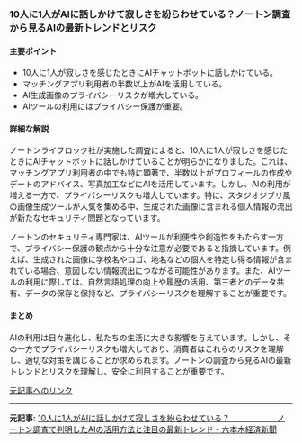 ### 10人に1人がAIに話しかけて寂しさを紛らわせている？ノートン調査から見るAIの最新トレンドとリスク

#### 主要ポイント
- 10人に1人が寂しさを感じたときにAIチャットボットに話しかけている。
- マッチングアプリ利用者の半数以上がAIを活用している。
- AI生成画像のプライバシーリスクが増大している。
- AIツールの利用にはプライバシー保護が重要。

#### 詳細な解説
ノートンライフロック社が実施した調査によると、10人に1人が寂しさを感じたときにAIチャットボットに話しかけていることが明らかになりました。これは、マッチングアプリ利用者の中でも特に顕著で、半数以上がプロフィールの作成やデートのアドバイス、写真加工などにAIを活用しています。しかし、AIの利用が増える一方で、プライバシーリスクも増大しています。特に、スタジオジブリ風の画像生成ツールが人気を集める中、生成された画像に含まれる個人情報の流出が新たなセキュリティ問題となっています。

ノートンのセキュリティ専門家は、AIツールが利便性や創造性をもたらす一方で、プライバシー保護の観点から十分な注意が必要であると指摘しています。例えば、生成された画像に学校名やロゴ、地名などの個人を特定し得る情報が含まれている場合、意図しない情報流出につながる可能性があります。また、AIツールの利用に際しては、自然言語処理の向上や履歴の活用、第三者とのデータ共有、データの保存と保持など、プライバシーリスクを理解することが重要です。

#### まとめ
AIの利用は日々進化し、私たちの生活に大きな影響を与えています。しかし、その一方でプライバシーリスクも増大しており、消費者はこれらのリスクを理解し、適切な対策を講じることが求められます。ノートンの調査から見るAIの最新トレンドとリスクを理解し、安全に利用することが重要です。

[元記事へのリンク](https://www.roppongi.keizai.biz/headline/4485/)

---

**元記事:** [10人に1人がAIに話しかけて寂しさを紛らわせている？　　　　　　ノートン調査で判明したAIの活用方法と注目の最新トレンド - 六本木経済新聞](https://roppongi.keizai.biz/release/411514/)